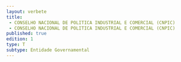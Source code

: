 ```yaml
---
layout: verbete
title:
 - CONSELHO NACIONAL DE POLITICA INDUSTRIAL E COMERCIAL (CNPIC)
 - CONSELHO NACIONAL DE POLITICA INDUSTRIAL E COMERCIAL (CNPIC)
published: true
edition: 1  
type: T
subtype: Entidade Governamental
---
```


